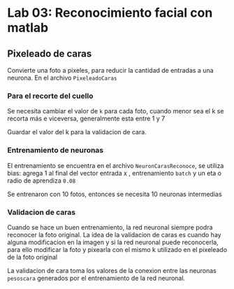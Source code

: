 # Lab 03: Reconocimiento facial con matlab

## Pixeleado de caras

Convierte una foto a pixeles, para reducir la cantidad de entradas a una neurona.
En el archivo `PixeleadoCaras`

### Para el recorte del cuello 
Se necesita cambiar el valor de `k` para cada foto, cuando menor sea el k se recorta más e viceversa, generalmente esta entre 1 y 7

Guardar el valor del k para la validacion de cara.

### Entrenamiento de neuronas
El entrenamiento se encuentra en el archivo `NeuronCarasReconoce`, se utiliza 
bias: agrega 1 al final del vector entrada x , entrenamiento `batch` y un eta o radio de aprendiza `0.08`

Se entrenaron con 10 fotos, entonces se necesita 10 neuronas intermedias

### Validacion de caras

Cuando se hace un buen entrenamiento, la red neuronal siempre podra reconocer la foto original. La idea de la validacion de caras es cuando hay alguna modificacion en la imagen y si la red neuronal puede reconocerla, para ello modificar la foto y pixearla con el mismo k utilizado en el pixeleado de la foto original

La validacion de cara toma los valores de la conexion entre las neuronas `pesoscara`  generados por el entrenamiento de la red neuronal.









